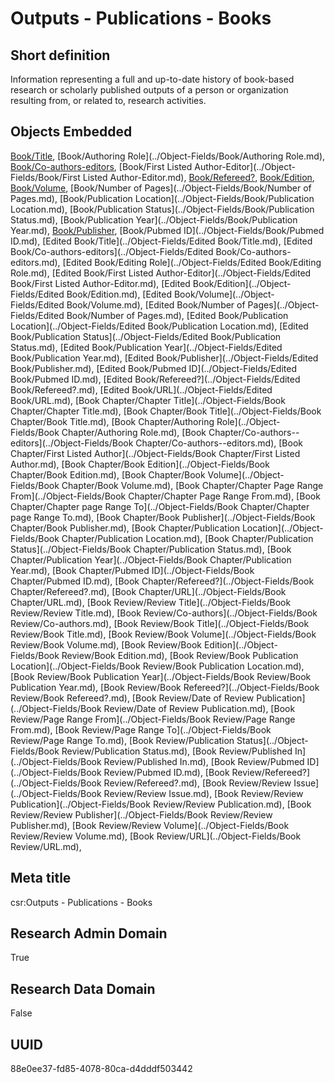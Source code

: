 # Outputs - Publications - Books
## Short definition
Information representing a full and up-to-date history of book-based research or scholarly published outputs of a person or organization resulting from, or related to, research activities.
## Objects Embedded
[Book/Title](../Object-Fields/Book/Title.md), [Book/Authoring Role](../Object-Fields/Book/Authoring Role.md), [Book/Co-authors-editors](../Object-Fields/Book/Co-authors-editors.md), [Book/First Listed Author-Editor](../Object-Fields/Book/First Listed Author-Editor.md), [Book/Refereed?](../Object-Fields/Book/Refereed?.md), [Book/Edition](../Object-Fields/Book/Edition.md), [Book/Volume](../Object-Fields/Book/Volume.md), [Book/Number of Pages](../Object-Fields/Book/Number of Pages.md), [Book/Publication Location](../Object-Fields/Book/Publication Location.md), [Book/Publication Status](../Object-Fields/Book/Publication Status.md), [Book/Publication Year](../Object-Fields/Book/Publication Year.md), [Book/Publisher](../Object-Fields/Book/Publisher.md), [Book/Pubmed ID](../Object-Fields/Book/Pubmed ID.md), [Edited Book/Title](../Object-Fields/Edited Book/Title.md), [Edited Book/Co-authors-editors](../Object-Fields/Edited Book/Co-authors-editors.md), [Edited Book/Editing Role](../Object-Fields/Edited Book/Editing Role.md), [Edited Book/First Listed Author-Editor](../Object-Fields/Edited Book/First Listed Author-Editor.md), [Edited Book/Edition](../Object-Fields/Edited Book/Edition.md), [Edited Book/Volume](../Object-Fields/Edited Book/Volume.md), [Edited Book/Number of Pages](../Object-Fields/Edited Book/Number of Pages.md), [Edited Book/Publication Location](../Object-Fields/Edited Book/Publication Location.md), [Edited Book/Publication Status](../Object-Fields/Edited Book/Publication Status.md), [Edited Book/Publication Year](../Object-Fields/Edited Book/Publication Year.md), [Edited Book/Publisher](../Object-Fields/Edited Book/Publisher.md), [Edited Book/Pubmed ID](../Object-Fields/Edited Book/Pubmed ID.md), [Edited Book/Refereed?](../Object-Fields/Edited Book/Refereed?.md), [Edited Book/URL](../Object-Fields/Edited Book/URL.md), [Book Chapter/Chapter Title](../Object-Fields/Book Chapter/Chapter Title.md), [Book Chapter/Book Title](../Object-Fields/Book Chapter/Book Title.md), [Book Chapter/Authoring Role](../Object-Fields/Book Chapter/Authoring Role.md), [Book Chapter/Co-authors--editors](../Object-Fields/Book Chapter/Co-authors--editors.md), [Book Chapter/First Listed Author](../Object-Fields/Book Chapter/First Listed Author.md), [Book Chapter/Book Edition](../Object-Fields/Book Chapter/Book Edition.md), [Book Chapter/Book Volume](../Object-Fields/Book Chapter/Book Volume.md), [Book Chapter/Chapter Page Range From](../Object-Fields/Book Chapter/Chapter Page Range From.md), [Book Chapter/Chapter page Range To](../Object-Fields/Book Chapter/Chapter page Range To.md), [Book Chapter/Book Publisher](../Object-Fields/Book Chapter/Book Publisher.md), [Book Chapter/Publication Location](../Object-Fields/Book Chapter/Publication Location.md), [Book Chapter/Publication Status](../Object-Fields/Book Chapter/Publication Status.md), [Book Chapter/Publication Year](../Object-Fields/Book Chapter/Publication Year.md), [Book Chapter/Pubmed ID](../Object-Fields/Book Chapter/Pubmed ID.md), [Book Chapter/Refereed?](../Object-Fields/Book Chapter/Refereed?.md), [Book Chapter/URL](../Object-Fields/Book Chapter/URL.md), [Book Review/Review Title](../Object-Fields/Book Review/Review Title.md), [Book Review/Co-authors](../Object-Fields/Book Review/Co-authors.md), [Book Review/Book Title](../Object-Fields/Book Review/Book Title.md), [Book Review/Book Volume](../Object-Fields/Book Review/Book Volume.md), [Book Review/Book Edition](../Object-Fields/Book Review/Book Edition.md), [Book Review/Book Publication Location](../Object-Fields/Book Review/Book Publication Location.md), [Book Review/Book Publication Year](../Object-Fields/Book Review/Book Publication Year.md), [Book Review/Book Refereed?](../Object-Fields/Book Review/Book Refereed?.md), [Book Review/Date of Review Publication](../Object-Fields/Book Review/Date of Review Publication.md), [Book Review/Page Range From](../Object-Fields/Book Review/Page Range From.md), [Book Review/Page Range To](../Object-Fields/Book Review/Page Range To.md), [Book Review/Publication Status](../Object-Fields/Book Review/Publication Status.md), [Book Review/Published In](../Object-Fields/Book Review/Published In.md), [Book Review/Pubmed ID](../Object-Fields/Book Review/Pubmed ID.md), [Book Review/Refereed?](../Object-Fields/Book Review/Refereed?.md), [Book Review/Review Issue](../Object-Fields/Book Review/Review Issue.md), [Book Review/Review Publication](../Object-Fields/Book Review/Review Publication.md), [Book Review/Review Publisher](../Object-Fields/Book Review/Review Publisher.md), [Book Review/Review Volume](../Object-Fields/Book Review/Review Volume.md), [Book Review/URL](../Object-Fields/Book Review/URL.md), 
## Meta title
csr:Outputs - Publications - Books
## Research Admin Domain
True
## Research Data Domain
False
## UUID
88e0ee37-fd85-4078-80ca-d4dddf503442
